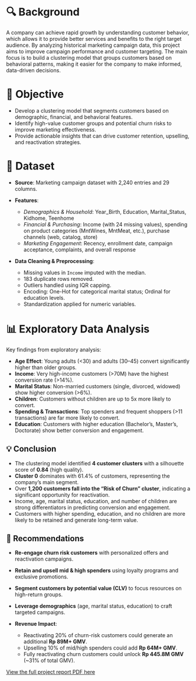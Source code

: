 # 🔍 Background

A company can achieve rapid growth by understanding customer behavior, which allows it to provide better services and benefits to the right target audience. By analyzing historical marketing campaign data, this project aims to improve campaign performance and customer targeting. The main focus is to build a clustering model that groups customers based on behavioral patterns, making it easier for the company to make informed, data-driven decisions.

# 📌 Objective

- Develop a clustering model that segments customers based on demographic, financial, and behavioral features.
- Identify high-value customer groups and potential churn risks to improve marketing effectiveness.
- Provide actionable insights that can drive customer retention, upselling, and reactivation strategies.

# 📂 Dataset

- **Source**: Marketing campaign dataset with 2,240 entries and 29 columns.

- **Features**:

  - *Demographics & Household*: Year\_Birth, Education, Marital\_Status, Kidhome, Teenhome
  - *Financial & Purchasing*: Income (with 24 missing values), spending on product categories (MntWines, MntMeat, etc.), purchase channels (web, catalog, store)
  - *Marketing Engagement*: Recency, enrollment date, campaign acceptance, complaints, and overall response

- **Data Cleaning & Preprocessing**:

  - Missing values in `Income` imputed with the median.
  - 183 duplicate rows removed.
  - Outliers handled using IQR capping.
  - Encoding: One-Hot for categorical marital status; Ordinal for education levels.
  - Standardization applied for numeric variables.

# 📊 Exploratory Data Analysis

Key findings from exploratory analysis:

- **Age Effect**: Young adults (<30) and adults (30–45) convert significantly higher than older groups.
- **Income**: Very high-income customers (>70M) have the highest conversion rate (>14%).
- **Marital Status**: Non-married customers (single, divorced, widowed) show higher conversion (>6%).
- **Children**: Customers without children are up to 5x more likely to convert.
- **Spending & Transactions**: Top spenders and frequent shoppers (>11 transactions) are far more likely to convert.
- **Education**: Customers with higher education (Bachelor’s, Master’s, Doctorate) show better conversion and engagement.

## 💡 Conclusion

- The clustering model identified **4 customer clusters** with a silhouette score of **0.84** (high quality).
- **Cluster 0** dominates with 61.4% of customers, representing the company’s main segment.
- Over **1,200 customers fall into the “Risk of Churn” cluster**, indicating a significant opportunity for reactivation.
- Income, age, marital status, education, and number of children are strong differentiators in predicting conversion and engagement.
- Customers with higher spending, education, and no children are more likely to be retained and generate long-term value.

## 🎯 Recommendations

- **Re-engage churn risk customers** with personalized offers and reactivation campaigns.
- **Retain and upsell mid & high spenders** using loyalty programs and exclusive promotions.
- **Segment customers by potential value (CLV)** to focus resources on high-return groups.
- **Leverage demographics** (age, marital status, education) to craft targeted campaigns.
- **Revenue Impact**:

  - Reactivating 20% of churn-risk customers could generate an additional **Rp 89M+ GMV**.
  - Upselling 10% of mid/high spenders could add **Rp 64M+ GMV**.
  - Fully reactivating churn customers could unlock **Rp 445.8M GMV** (\~31% of total GMV).

[View the full project report PDF here](https://docs.google.com/viewer?url=https://raw.githubusercontent.com/azizp128/customer-personality-segmentation/refs/heads/main/report.pdf)